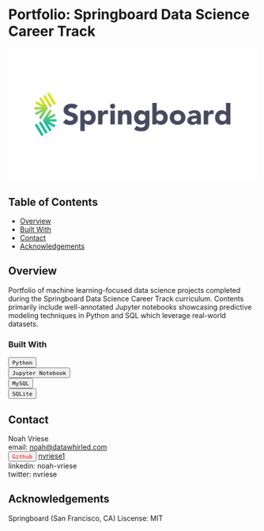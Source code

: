 # Portfolio: Springboard Data Science Career Track

![Springboard Logo](/Assets/springboard_logo.png)

## Table of Contents

- [Overview](#overview)
- [Built With](#built-with)
- [Contact](#contact)
- [Acknowledgements](#acknowledgements)

## Overview

Portfolio of machine learning-focused data science projects completed during the Springboard Data Science Career Track curriculum. 
Contents primarily include well-annotated Jupyter notebooks showcasing predictive modeling techniques in Python and SQL which leverage real-world datasets. 

### Built With

<a><button name="button">`Python`</button></a> <br />
<a><button name="button">`Jupyter Notebook`</button></a> <br />
<a><button name="button">`MySQL`</button></a> <br />
<a><button name="button">`SQLite`</button></a> <br />

## Contact

Noah Vriese<br />
email: noah@datawhirled.com<br />
<a><button name="button" style = "color: red" onclick="[https://github.com/nvriese1]">`Github`</button></a> [nvriese1](https://github.com/nvriese1)<br />
linkedin: noah-vriese<br />
twitter: nvriese<br />

## Acknowledgements

Springboard (San Francisco, CA)
Liscense: MIT
